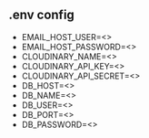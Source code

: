 ## .env config
- EMAIL_HOST_USER=<>
- EMAIL_HOST_PASSWORD=<>
- CLOUDINARY_NAME=<>
- CLOUDINARY_API_KEY=<>
- CLOUDINARY_API_SECRET=<>
- DB_HOST=<>
- DB_NAME=<>
- DB_USER=<>
- DB_PORT=<>
- DB_PASSWORD=<>
